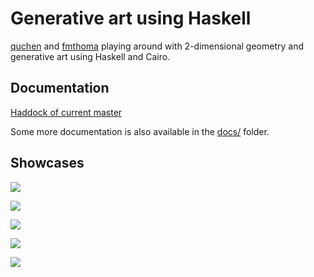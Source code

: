 # Generative art using Haskell

[quchen](https://github.com/quchen) and [fmthoma](https://github.com/fmthoma)
playing around with 2-dimensional geometry and generative art using Haskell and
Cairo.

## Documentation

[Haddock of current master](https://quchen.github.io/generative-art/)

Some more documentation is also available in the [docs/](docs/README.md) folder.

## Showcases

![](showcases/circuits.svg)

![](showcases/truchet.svg)

![](showcases/truchetti.svg)

![](showcases/voronoi_3d.svg)

![](showcases/vector_fields.svg)

